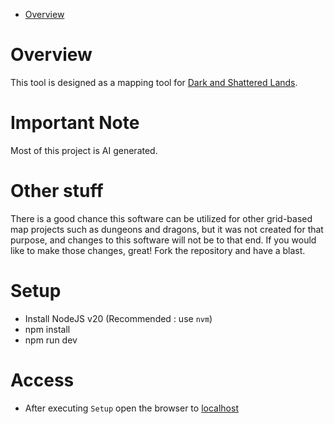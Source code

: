 - [Overview](#overview)

# Overview
This tool is designed as a mapping tool for [Dark and Shattered Lands](http://www.dsl-mud.org/). 

# Important Note
Most of this project is AI generated.

# Other stuff
There is a good chance this software can be utilized for other grid-based map projects such as dungeons and dragons, but it was not created for that purpose, and changes to this software will not be to that end. If you would like to make those changes, great! Fork the repository and have a blast.

# Setup
* Install NodeJS v20 (Recommended : use `nvm`)
* npm install
* npm run dev

# Access
* After executing `Setup` open the browser to [localhost](http://localhost:8080)
